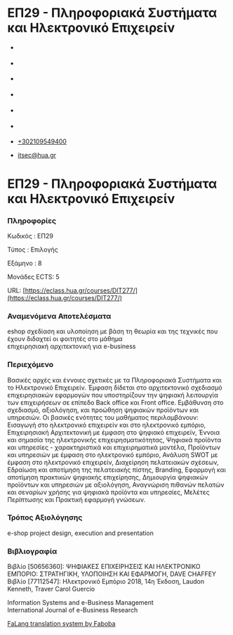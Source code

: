 ΕΠ29 - Πληροφοριακά Συστήματα και Ηλεκτρονικό Επιχειρείν
===============  

*   [](https://www.facebook.com/ditharokopio)
*   [](https://www.youtube.com/channel/UCEHkYirpXF1nSLxDCrfDZ4A)
*   [](https://www.linkedin.com/company/77699385)
*   [](https://www.instagram.com/dithua)

*   [](https://dit.hua.gr/index.php/el/studies/undergraduate-studies?view=article&id=1899:ep261-proegmena-themata-leitourgikon-systematon&catid=93:dit-undergraduate-courses-5)
*   [](https://dit.hua.gr/index.php/en/studies/undergraduate-studies?view=article&id=1899:ep261-advanced-topics-in-operating-systems&catid=93:dit-undergraduate-courses-5)

*   [+302109549400](tel:+302109549400)
*   [itsec@hua.gr](mailto:itsec@hua.gr)

ΕΠ29 - Πληροφοριακά Συστήματα και Ηλεκτρονικό Επιχειρείν
========================================================

### Πληροφορίες

Κωδικός : ΕΠ29

Τύπος : Επιλογής

Εξάμηνο : 8

Μονάδες ECTS: 5

URL: [https://eclass.hua.gr/courses/DIT277/](https://eclass.hua.gr/courses/DIT277/)

### Αναμενόμενα Αποτελέσματα

eshop σχεδίαση και υλοποίηση με βάση τη θεωρία και της τεχνικές που έχουν διδαχτεί οι φοιτητές στο μάθημα  
επιχειρησιακή αρχιτεκτονική για e-business

### Περιεχόμενο

Βασικές αρχές και έννοιες σχετικές με τα Πληροφοριακά Συστήματα και το Ηλεκτρονικό Επιχειρείν. Έμφαση δίδεται στο αρχιτεκτονικό σχεδιασμό επιχειρησιακών εφαρμογών που υποστηρίζουν την ψηφιακή λειτουργία των επιχειρήσεων σε επίπεδο Back office και Front office. Εμβάθυνση στο σχεδιασμό, αξιολόγηση, και προώθηση ψηφιακών προϊόντων και υπηρεσιών. Οι βασικές ενότητες του μαθήματος περιλαμβάνουν: Εισαγωγή στο ηλεκτρονικό επιχειρείν και στο ηλεκτρονικό εμπόριο, Επιχειρησιακή Αρχιτεκτονική με έμφαση στο ψηφιακό επιχειρείν, Έννοια και σημασία της ηλεκτρονικής επιχειρησματικότητας, Ψηφιακά προϊόντα και υπηρεσίες - χαρακτηριστικά και επιχειρηματικά μοντέλα, Προϊόντων και υπηρεσιών με έμφαση στο ηλεκτρονικό εμπόριο, Ανάλυση SWOT με έμφαση στο ηλεκτρονικό επιχειρείν, Διαχείρηση πελατειακών σχέσεων, Εδραίωση και αποτίμηση της πελατειακής πίστης, Branding, Εφαρμογή και αποτίμηση πρακτικών ψηφιακής επιχείρησης, Δημιουργία ψηφιακών προϊόντων και υπηρεσιών με αξιολόγηση, Αναγνώριση πιθανών πελατών και σεναρίων χρήσης για ψηφιακά προϊόντα και υπηρεσίες, Μελέτες Περίπτωσης και Πρακτική εφαρμογή γνώσεων.

### Τρόπος Αξιολόγησης

e-shop project design, execution and presentation

### Βιβλιογραφία

Βιβλίο \[50656360\]: ΨΗΦΙΑΚΕΣ ΕΠΙΧΕΙΡΗΣΕΙΣ ΚΑΙ ΗΛΕΚΤΡΟΝΙΚΟ ΕΜΠΟΡΙΟ: ΣΤΡΑΤΗΓΙΚΗ, ΥΛΟΠΟΙΗΣΗ ΚΑΙ ΕΦΑΡΜΟΓΗ, DAVE CHAFFEY  
Βιβλίο \[77112547\]: Ηλεκτρονικό Εμπόριο 2018, 14η Έκδοση, Laudon Kenneth, Traver Carol Guercio

Information Systems and e-Business Management  
International Journal of e-Business Research

[FaLang translation system by Faboba](http://www.faboba.com/ "Faboba : Création de composantJoomla")

[](https://dit.hua.gr/index.php/el/studies/undergraduate-studies?view=article&id=1926:ep29-plerophoriaka-systemata-kai-elektroniko-epicheirein&catid=96#)